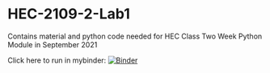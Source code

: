 # HEC-2109-2-Lab1

Contains material and python code needed for HEC Class Two Week Python Module in September 2021

Click here to run in mybinder:
[![Binder](https://mybinder.org/badge_logo.svg)](https://mybinder.org/v2/gh/annguyen1763/HEC-2109-2-Lab1_4-19-22/HEAD)
